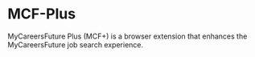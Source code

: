 # MCF-Plus
MyCareersFuture Plus (MCF+) is a browser extension that enhances the MyCareersFuture job search experience.
